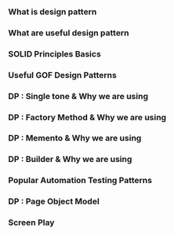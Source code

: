### What is design pattern

### What are useful design pattern 

### SOLID Principles Basics

### Useful GOF Design Patterns

### DP : Single tone & Why we are using

### DP : Factory Method & Why we are using 

### DP : Memento & Why we are using 

### DP : Builder & Why we are using 

### Popular Automation Testing Patterns 

### DP : Page Object Model 

### Screen Play 